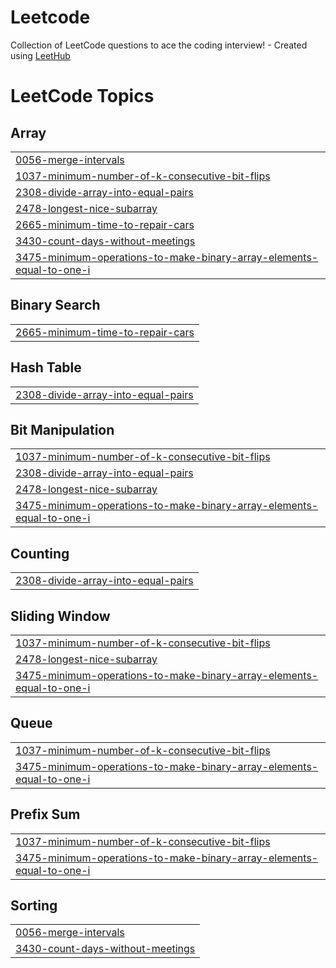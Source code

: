 # Leetcode
Collection of LeetCode questions to ace the coding interview! - Created using [LeetHub](https://github.com/QasimWani/LeetHub)

<!---LeetCode Topics Start-->
# LeetCode Topics
## Array
|  |
| ------- |
| [0056-merge-intervals](https://github.com/bcoderg/Leetcode/tree/master/0056-merge-intervals) |
| [1037-minimum-number-of-k-consecutive-bit-flips](https://github.com/bcoderg/Leetcode/tree/master/1037-minimum-number-of-k-consecutive-bit-flips) |
| [2308-divide-array-into-equal-pairs](https://github.com/bcoderg/Leetcode/tree/master/2308-divide-array-into-equal-pairs) |
| [2478-longest-nice-subarray](https://github.com/bcoderg/Leetcode/tree/master/2478-longest-nice-subarray) |
| [2665-minimum-time-to-repair-cars](https://github.com/bcoderg/Leetcode/tree/master/2665-minimum-time-to-repair-cars) |
| [3430-count-days-without-meetings](https://github.com/bcoderg/Leetcode/tree/master/3430-count-days-without-meetings) |
| [3475-minimum-operations-to-make-binary-array-elements-equal-to-one-i](https://github.com/bcoderg/Leetcode/tree/master/3475-minimum-operations-to-make-binary-array-elements-equal-to-one-i) |
## Binary Search
|  |
| ------- |
| [2665-minimum-time-to-repair-cars](https://github.com/bcoderg/Leetcode/tree/master/2665-minimum-time-to-repair-cars) |
## Hash Table
|  |
| ------- |
| [2308-divide-array-into-equal-pairs](https://github.com/bcoderg/Leetcode/tree/master/2308-divide-array-into-equal-pairs) |
## Bit Manipulation
|  |
| ------- |
| [1037-minimum-number-of-k-consecutive-bit-flips](https://github.com/bcoderg/Leetcode/tree/master/1037-minimum-number-of-k-consecutive-bit-flips) |
| [2308-divide-array-into-equal-pairs](https://github.com/bcoderg/Leetcode/tree/master/2308-divide-array-into-equal-pairs) |
| [2478-longest-nice-subarray](https://github.com/bcoderg/Leetcode/tree/master/2478-longest-nice-subarray) |
| [3475-minimum-operations-to-make-binary-array-elements-equal-to-one-i](https://github.com/bcoderg/Leetcode/tree/master/3475-minimum-operations-to-make-binary-array-elements-equal-to-one-i) |
## Counting
|  |
| ------- |
| [2308-divide-array-into-equal-pairs](https://github.com/bcoderg/Leetcode/tree/master/2308-divide-array-into-equal-pairs) |
## Sliding Window
|  |
| ------- |
| [1037-minimum-number-of-k-consecutive-bit-flips](https://github.com/bcoderg/Leetcode/tree/master/1037-minimum-number-of-k-consecutive-bit-flips) |
| [2478-longest-nice-subarray](https://github.com/bcoderg/Leetcode/tree/master/2478-longest-nice-subarray) |
| [3475-minimum-operations-to-make-binary-array-elements-equal-to-one-i](https://github.com/bcoderg/Leetcode/tree/master/3475-minimum-operations-to-make-binary-array-elements-equal-to-one-i) |
## Queue
|  |
| ------- |
| [1037-minimum-number-of-k-consecutive-bit-flips](https://github.com/bcoderg/Leetcode/tree/master/1037-minimum-number-of-k-consecutive-bit-flips) |
| [3475-minimum-operations-to-make-binary-array-elements-equal-to-one-i](https://github.com/bcoderg/Leetcode/tree/master/3475-minimum-operations-to-make-binary-array-elements-equal-to-one-i) |
## Prefix Sum
|  |
| ------- |
| [1037-minimum-number-of-k-consecutive-bit-flips](https://github.com/bcoderg/Leetcode/tree/master/1037-minimum-number-of-k-consecutive-bit-flips) |
| [3475-minimum-operations-to-make-binary-array-elements-equal-to-one-i](https://github.com/bcoderg/Leetcode/tree/master/3475-minimum-operations-to-make-binary-array-elements-equal-to-one-i) |
## Sorting
|  |
| ------- |
| [0056-merge-intervals](https://github.com/bcoderg/Leetcode/tree/master/0056-merge-intervals) |
| [3430-count-days-without-meetings](https://github.com/bcoderg/Leetcode/tree/master/3430-count-days-without-meetings) |
<!---LeetCode Topics End-->